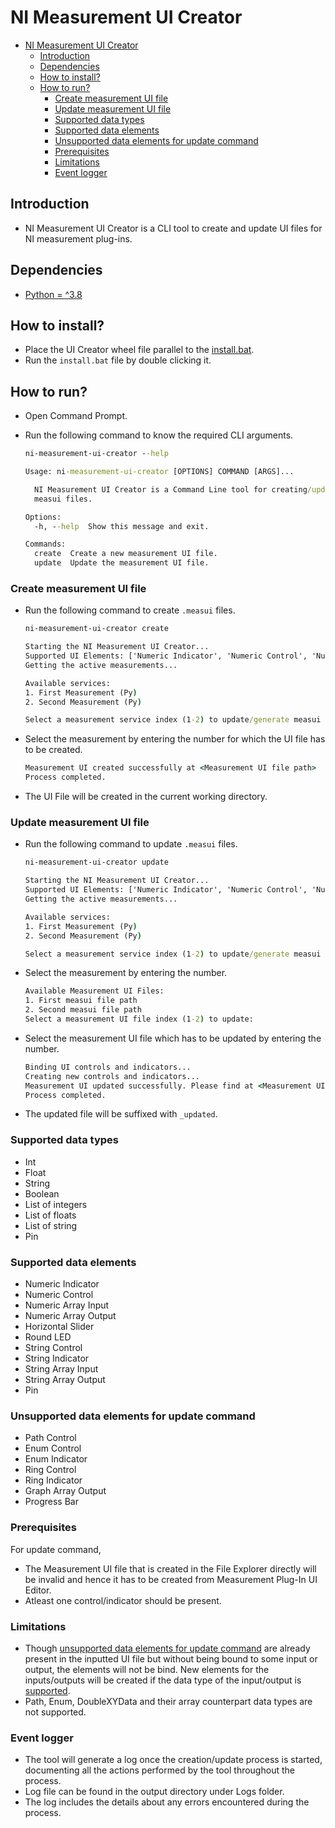 # NI Measurement UI Creator

- [NI Measurement UI Creator](#ni-measurement-ui-creator)
  - [Introduction](#introduction)
  - [Dependencies](#dependencies)
  - [How to install?](#how-to-install)
  - [How to run?](#how-to-run)
    - [Create measurement UI file](#create-measurement-ui-file)
    - [Update measurement UI file](#update-measurement-ui-file)
    - [Supported data types](#supported-data-types)
    - [Supported data elements](#supported-data-elements)
    - [Unsupported data elements for update command](#unsupported-data-elements-for-update-command)
    - [Prerequisites](#prerequisites)
    - [Limitations](#limitations)
    - [Event logger](#event-logger)

## Introduction

- NI Measurement UI Creator is a CLI tool to create and update UI files for NI measurement plug-ins.

## Dependencies

- [Python = ^3.8](https://www.python.org/downloads/release/python-385/)

## How to install?

- Place the UI Creator wheel file parallel to the [install.bat](../../batch_files/install.bat).
- Run the `install.bat` file by double clicking it.

## How to run?

- Open Command Prompt.
- Run the following command to know the required CLI arguments.

  ```cmd
  ni-measurement-ui-creator --help
  ```

  ```cmd
  Usage: ni-measurement-ui-creator [OPTIONS] COMMAND [ARGS]...

    NI Measurement UI Creator is a Command Line tool for creating/updating
    measui files.

  Options:
    -h, --help  Show this message and exit.

  Commands:
    create  Create a new measurement UI file.
    update  Update the measurement UI file.
  ```

### Create measurement UI file

- Run the following command to create `.measui` files.

  ```cmd
  ni-measurement-ui-creator create
  ```

  ```cmd
  Starting the NI Measurement UI Creator...
  Supported UI Elements: ['Numeric Indicator', 'Numeric Control', 'Numeric Array Input', 'Numeric Array Output', 'Boolean Horizontal Slider', 'Boolean Round LED', 'String Control', 'String Indicator', 'String Array Input', 'String Array Output', 'Pin']
  Getting the active measurements...

  Available services:
  1. First Measurement (Py)
  2. Second Measurement (Py)

  Select a measurement service index (1-2) to update/generate measui file:
  ```

- Select the measurement by entering the number for which the UI file has to be created.

  ```cmd
  Measurement UI created successfully at <Measurement UI file path>
  Process completed.
  ```

- The UI File will be created in the current working directory.

### Update measurement UI file

- Run the following command to update `.measui` files.

  ```cmd
  ni-measurement-ui-creator update
  ```

  ```cmd
  Starting the NI Measurement UI Creator...
  Supported UI Elements: ['Numeric Indicator', 'Numeric Control', 'Numeric Array Input', 'Numeric Array Output', 'Boolean Horizontal Slider', 'Boolean Round LED', 'String Control', 'String Indicator', 'String Array Input', 'String Array Output', 'Pin']
  Getting the active measurements...

  Available services:
  1. First Measurement (Py)
  2. Second Measurement (Py)

  Select a measurement service index (1-2) to update/generate measui file:
  ```

- Select the measurement by entering the number.

  ```cmd
  Available Measurement UI Files:
  1. First measui file path
  2. Second measui file path
  Select a measurement UI file index (1-2) to update:
  ```

- Select the measurement UI file which has to be updated by entering the number.

  ```cmd
  Binding UI controls and indicators...
  Creating new controls and indicators...
  Measurement UI updated successfully. Please find at <Measurement UI file path>
  Process completed.
  ```

- The updated file will be suffixed with `_updated`.

### Supported data types

- Int
- Float
- String
- Boolean
- List of integers
- List of floats
- List of string
- Pin

### Supported data elements

- Numeric Indicator
- Numeric Control
- Numeric Array Input
- Numeric Array Output
- Horizontal Slider
- Round LED
- String Control
- String Indicator
- String Array Input
- String Array Output
- Pin

### Unsupported data elements for update command

- Path Control
- Enum Control
- Enum Indicator
- Ring Control
- Ring Indicator
- Graph Array Output
- Progress Bar

### Prerequisites

For update command,

- The Measurement UI file that is created in the File Explorer directly will be invalid and hence it has to be created from Measurement Plug-In UI Editor.
- Atleast one control/indicator should be present.

### Limitations

- Though [unsupported data elements for update command](#unsupported-data-elements-for-update-command) are already present in the inputted UI file but without being bound to some input or output, the elements will not be bind. New elements for the inputs/outputs will be created if the data type of the input/output is [supported](#supported-data-types).
- Path, Enum, DoubleXYData and their array counterpart data types are not supported.

### Event logger

- The tool will generate a log once the creation/update process is started, documenting all the actions performed by the tool throughout the process.
- Log file can be found in the output directory under Logs folder.
- The log includes the details about any errors encountered during the process.
